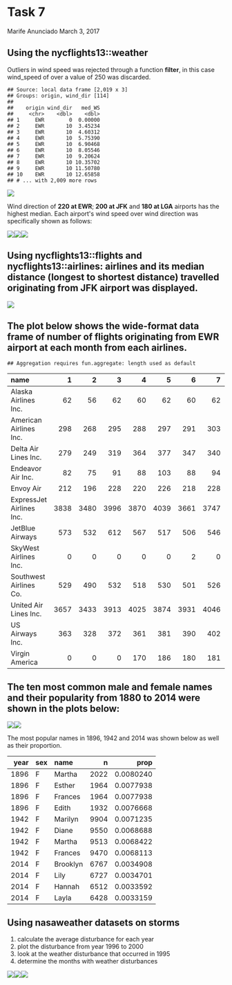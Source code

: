 Task 7
================
Marife Anunciado
March 3, 2017

Using the nycflights13::weather
-------------------------------

Outliers in wind speed was rejected through a function **filter**, in this case wind\_speed of over a value of 250 was discarded.

    ## Source: local data frame [2,019 x 3]
    ## Groups: origin, wind_dir [114]
    ## 
    ##    origin wind_dir   med_WS
    ##     <chr>    <dbl>    <dbl>
    ## 1     EWR        0  0.00000
    ## 2     EWR       10  3.45234
    ## 3     EWR       10  4.60312
    ## 4     EWR       10  5.75390
    ## 5     EWR       10  6.90468
    ## 6     EWR       10  8.05546
    ## 7     EWR       10  9.20624
    ## 8     EWR       10 10.35702
    ## 9     EWR       10 11.50780
    ## 10    EWR       10 12.65858
    ## # ... with 2,009 more rows

![](Task_7_files/figure-markdown_github/unnamed-chunk-2-1.png)

Wind direction of **220 at EWR**; **200 at JFK** and **180 at LGA** airports has the highest median. Each airport's wind speed over wind direction was specifically shown as follows:

![](Task_7_files/figure-markdown_github/unnamed-chunk-3-1.png)![](Task_7_files/figure-markdown_github/unnamed-chunk-3-2.png)![](Task_7_files/figure-markdown_github/unnamed-chunk-3-3.png)

Using nycflights13::flights and nycflights13::airlines: airlines and its median distance (longest to shortest distance) travelled originating from JFK airport was displayed.
-----------------------------------------------------------------------------------------------------------------------------------------------------------------------------

![](Task_7_files/figure-markdown_github/unnamed-chunk-4-1.png)

The plot below shows the wide-format data frame of number of flights originating from EWR airport at each month from each airlines.
-----------------------------------------------------------------------------------------------------------------------------------

    ## Aggregation requires fun.aggregate: length used as default

| name                     |     1|     2|     3|     4|     5|     6|     7|     8|     9|    10|    11|    12|
|:-------------------------|-----:|-----:|-----:|-----:|-----:|-----:|-----:|-----:|-----:|-----:|-----:|-----:|
| Alaska Airlines Inc.     |    62|    56|    62|    60|    62|    60|    62|    62|    60|    62|    52|    54|
| American Airlines Inc.   |   298|   268|   295|   288|   297|   291|   303|   302|   282|   292|   277|   294|
| Delta Air Lines Inc.     |   279|   249|   319|   364|   377|   347|   340|   355|   423|   440|   418|   431|
| Endeavor Air Inc.        |    82|    75|    91|    88|   103|    88|    94|    96|    87|   146|   153|   165|
| Envoy Air                |   212|   196|   228|   220|   226|   218|   228|   227|   214|   140|    94|    73|
| ExpressJet Airlines Inc. |  3838|  3480|  3996|  3870|  4039|  3661|  3747|  3636|  3425|  3587|  3392|  3268|
| JetBlue Airways          |   573|   532|   612|   567|   517|   506|   546|   544|   478|   501|   544|   637|
| SkyWest Airlines Inc.    |     0|     0|     0|     0|     0|     2|     0|     0|     0|     0|     4|     0|
| Southwest Airlines Co.   |   529|   490|   532|   518|   530|   501|   526|   520|   506|   526|   490|   520|
| United Air Lines Inc.    |  3657|  3433|  3913|  4025|  3874|  3931|  4046|  4050|  3573|  3875|  3776|  3934|
| US Airways Inc.          |   363|   328|   372|   361|   381|   390|   402|   385|   341|   365|   346|   371|
| Virgin America           |     0|     0|     0|   170|   186|   180|   181|   182|   161|   170|   161|   175|

The ten most common male and female names and their popularity from 1880 to 2014 were shown in the plots below:
---------------------------------------------------------------------------------------------------------------

![](Task_7_files/figure-markdown_github/unnamed-chunk-6-1.png)![](Task_7_files/figure-markdown_github/unnamed-chunk-6-2.png)

The most popular names in 1896, 1942 and 2014 was shown below as well as their proportion.

|  year| sex | name     |     n|       prop|
|-----:|:----|:---------|-----:|----------:|
|  1896| F   | Martha   |  2022|  0.0080240|
|  1896| F   | Esther   |  1964|  0.0077938|
|  1896| F   | Frances  |  1964|  0.0077938|
|  1896| F   | Edith    |  1932|  0.0076668|
|  1942| F   | Marilyn  |  9904|  0.0071235|
|  1942| F   | Diane    |  9550|  0.0068688|
|  1942| F   | Martha   |  9513|  0.0068422|
|  1942| F   | Frances  |  9470|  0.0068113|
|  2014| F   | Brooklyn |  6767|  0.0034908|
|  2014| F   | Lily     |  6727|  0.0034701|
|  2014| F   | Hannah   |  6512|  0.0033592|
|  2014| F   | Layla    |  6428|  0.0033159|

Using nasaweather datasets on storms
------------------------------------

1.  calculate the average disturbance for each year
2.  plot the disturbance from year 1996 to 2000
3.  look at the weather disturbance that occurred in 1995
4.  determine the months with weather disturbances

![](Task_7_files/figure-markdown_github/unnamed-chunk-8-1.png)![](Task_7_files/figure-markdown_github/unnamed-chunk-8-2.png)![](Task_7_files/figure-markdown_github/unnamed-chunk-8-3.png)

